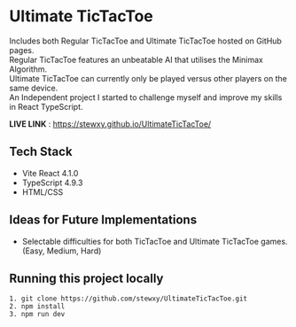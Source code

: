 # Ultimate TicTacToe

Includes both Regular TicTacToe and Ultimate TicTacToe hosted on GitHub pages. <br /> 
Regular TicTacToe features an unbeatable AI that utilises the Minimax Algorithm. <br /> 
Ultimate TicTacToe can currently only be played versus other players on the same device. <br /> 
An Independent project I started to challenge myself and improve my skills in React TypeScript. <br/>

**LIVE LINK** : https://stewxy.github.io/UltimateTicTacToe/

## Tech Stack<br />
- Vite React 4.1.0
- TypeScript 4.9.3
- HTML/CSS

## Ideas for Future Implementations <br />
- Selectable difficulties for both TicTacToe and Ultimate TicTacToe games. (Easy, Medium, Hard)

## Running this project locally
```
1. git clone https://github.com/stewxy/UltimateTicTacToe.git
2. npm install
3. npm run dev
```
